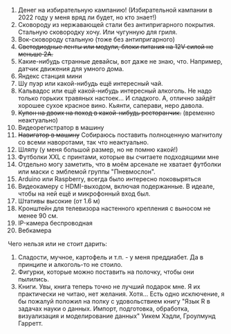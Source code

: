 1. Денег на избирательную кампанию! (Избирательной кампании в 2022 году у меня вряд ли будет, но кто знает!)
2. Сковороду из нержавающей стали без антипригарного покрытия. Стальную сковородку хочу. Или чугунную для гриля. 
3. Вок-сковороду стальную (тоже без антипригарного)
4. ~~Светодиодные ленты или модули, блоки питания на 12V силой не меньше 2A.~~
5. Какие-нибудь странные девайсы, вот даже не знаю, что. Например, датчик движения для умного дома. 
6. Яндекс станция мини
7. Шу пуэр или какой-нибудь ещё интересный чай.
8. Кальвадос или ещё какой-нибудь интересный алкоголь. Не надо только горьких травяных настоек... И сладкого. А, отлично зайдёт хорошее сухое красное вино. Кьянти, саперави, неро давола. 
9.  ~~Купон на двоих на поход в какой-нибудь ресторанчик.~~ (временно неактуально)
10. Видеорегистратор в машину
11. ~~Навигатор в машину~~ Собираюсь поставить полноценную магнитолу со всеми наворотами, так что неактуально. 
12. Шляпу (у меня большой размер, но не помню какой!)
13. Футболки XXL c принтами, которые вы считаете подходящими мне
14. Отдельно могу заметить, что в моём арсенале не хватает футболки или маски с эмблемой группы "Пневмослон". 
15. Arduino или Raspberry, всегда было интересно поковыряться
16. Видеокамеру с HDMI-выходом, включая подержанные. В идеале, чтобы на ней ещё и микрофонный вход был. 
17. Штативы высокие (от 1.6 м)
18. Кронштейн для телевизора настенного крепления с выносом не менее 90 см. 
19. IP-камера беспроводная
20. Вебкамера

Чего нельзя или не стоит дарить:
1. Сладости, мучное, картофель и т.п. - у меня преддиабет. Да в принципе и алкоголь-то не стоило. 
2. Фигурки, которые можно поставить на полочку, чтобы они пылились. 
3. Книги. Увы, книга теперь точно не лучший подарок мне. Я их практически не читаю, нет желания. Хотя... Есть одно исключение, я бы пожалуй положил на полку с удовольствием книгу "Язык R в задачах науки о данных. Импорт, подготовка, обработка, визуализация и моделирование данных" Уикем Хэдли, Гроулмунд Гарретт. 
